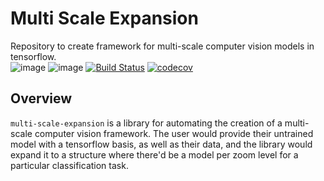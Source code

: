# Multi Scale Expansion
Repository to create framework for multi-scale computer vision models in tensorflow. <br>
![image](https://img.shields.io/pypi/l/tensorflow)
![image](https://img.shields.io/github/issues/ColumbiaMancera/multi-scale-expansion)
[![Build Status](https://github.com/ColumbiaMancera/multi-scale-expansion/workflows/Build%20Status/badge.svg?branch=hw5-ci)](https://github.com/ColumbiaMancera/multi-scale-expansion/actions?query=workflow%3A%22Build+Status%22)
[![codecov](https://codecov.io/gh/ColumbiaMancera/multi-scale-expansion/branch/main/graph/badge.svg)](https://codecov.io/gh/ColumbiaMancera/multi-scale-expansion)

## Overview
`multi-scale-expansion` is a library for automating the creation of a multi-scale computer vision framework. The user would provide their untrained model with a tensorflow basis, as well as their data, and the library would expand it to a structure where there'd be a model per zoom level for a particular classification task.
